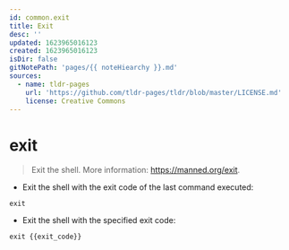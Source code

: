 ```yaml
---
id: common.exit
title: Exit
desc: ''
updated: 1623965016123
created: 1623965016123
isDir: false
gitNotePath: 'pages/{{ noteHiearchy }}.md'
sources:
  - name: tldr-pages
    url: 'https://github.com/tldr-pages/tldr/blob/master/LICENSE.md'
    license: Creative Commons
---
```

# exit

> Exit the shell.
> More information: <https://manned.org/exit>.

- Exit the shell with the exit code of the last command executed:

`exit`

- Exit the shell with the specified exit code:

`exit {{exit_code}}`

